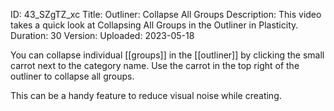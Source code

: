 ID: 43_SZgTZ_xc
Title: Outliner: Collapse All Groups
Description: This video takes a quick look at Collapsing All Groups in the Outliner in Plasticity.
Duration: 30
Version: 
Uploaded: 2023-05-18

You can collapse individual [[groups]] in the [[outliner]] by clicking the small carrot next to the category name. Use the carrot in the top right of the outliner to collapse all groups.

This can be a handy feature to reduce visual noise while creating.
